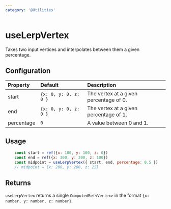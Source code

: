 ```yaml
---
category: '@Utilities'
---
```


# useLerpVertex

Takes two input vertices and interpolates between them a given percentage.

## Configuration

| Property   | Default               | Description                            |
|:-----------|:----------------------|:---------------------------------------|
| start      | `{x: 0, y: 0, z: 0 }` | The vertex at a given percentage of 0. |
| end        | `{x: 0, y: 0, z: 0 }` | The vertex at a given percentage of 1. |
| percentage | `0`                   | A value between 0 and 1.               |

## Usage

```js
    const start = ref({x: 100, y: 100, z: 0})
    const end = ref({x: 300, y: 300, z: 100})
    const midpoint = useLerpVertex({ start, end, percentage: 0.5 })
    // midpoint = {x: 200, y: 200, z: 25}
```

## Returns

`useLerpVertex` returns a single `ComputedRef<Vertex>` in the format `{x: number, y: number, z: number}`.
